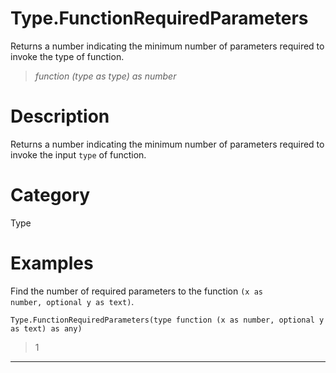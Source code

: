 ﻿# Type.FunctionRequiredParameters
Returns a number indicating the minimum number of parameters required to invoke the type of function.
> _function (type as type) as number_
# Description 
Returns a number indicating the minimum number of parameters required to invoke the input <code>type</code> of function.
# Category 
Type
# Examples 
Find the number of required parameters to the function <code>(x as number, optional y as text)</code>.
```
Type.FunctionRequiredParameters(type function (x as number, optional y as text) as any)
```
> 1
***
